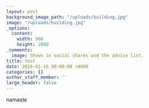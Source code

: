 ```yaml
---
layout: post
background_image_path: "/uploads/building.jpg"
image: "/uploads/building.jpg"
_options:
  content:
    width: 960
    height: 2000
_comments:
  image: Shown in social shares and the advice list.
title: test
date: 2018-01-16 00:00:00 +0000
categories: []
author_staff_member: ''
large_header: false
---
```

<p>namaste<p>